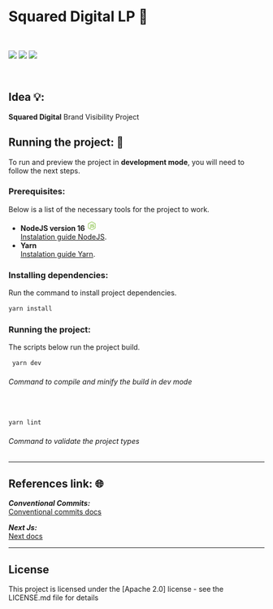 # Squared Digital LP 📄

<br>
<p float="left">
 <img src="https://img.shields.io/badge/vercel-%23000000.svg?style=for-the-badge&logo=vercel&logoColor=white">
 <img src="https://img.shields.io/badge/typescript-%23007ACC.svg?style=for-the-badge&logo=typescript&logoColor=white">
 <img src="https://img.shields.io/badge/Next-black?style=for-the-badge&logo=next.js&logoColor=white">
</p>
<br>

## Idea 💡:
**Squared Digital** Brand Visibility Project

## Running the project: 🚀
To run and preview the project in **development mode**, you will need to follow the next steps.

### Prerequisites:
Below is a list of the necessary tools for the project to work.
- **NodeJS version 16** <img src="https://raw.githubusercontent.com/PKief/vscode-material-icon-theme/main/icons/nodejs.svg" height="20" /><br>
  [<ins>Instalation guide NodeJS</ins>](https://nodejs.org/en/).
- **Yarn**<br>
[<ins>Instalation guide Yarn</ins>](https://yarnpkg.com/).
  
### Installing dependencies:
Run the command to install project dependencies.
   ```sh
   yarn install
   ```  
  
### Running the project:
The scripts below run the project build.
  ```sh
   yarn dev
   ```
   ###### Command to compile and minify the build in dev mode
   
   <br>
   
   ```sh
   yarn lint
   ```
   ###### Command to validate the project types

---
## References link: 🌐

***Conventional Commits:***<br>
[<ins>Conventional commits docs</ins>](https://www.conventionalcommits.org/en/v1.0.0/)

***Next Js:***<br>
[<ins>Next docs</ins>](https://nextjs.org/)

---
## License
This project is licensed under the [Apache 2.0] license - see the LICENSE.md file for details
